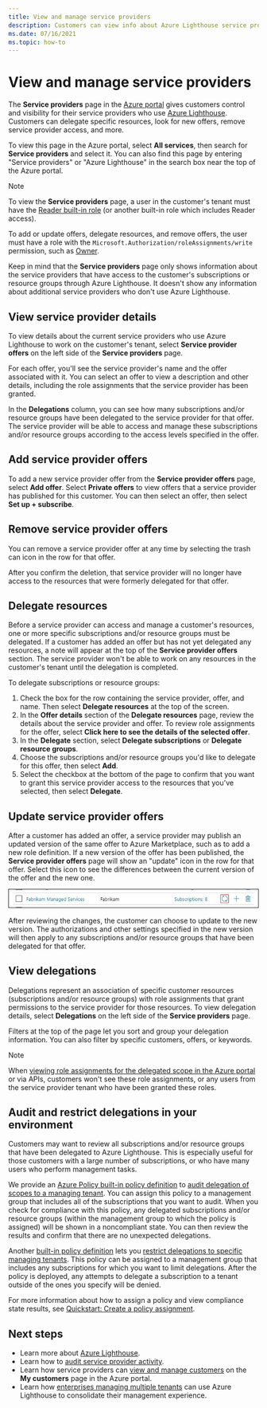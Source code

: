 ```yaml
---
title: View and manage service providers
description: Customers can view info about Azure Lighthouse service providers, service provider offers, and delegated resources in the Azure portal.
ms.date: 07/16/2021
ms.topic: how-to
---
```


# View and manage service providers

The **Service providers** page in the [Azure portal](https://portal.azure.com) gives customers control and visibility for their service providers who use [Azure Lighthouse](../overview.md). Customers can delegate specific resources, look for new offers, remove service provider access, and more.

To view this page in the Azure portal, select **All services**, then search for **Service providers** and select it. You can also find this page by entering "Service providers" or "Azure Lighthouse" in the search box near the top of the Azure portal.

> [!NOTE]
> To view the **Service providers** page, a user in the customer's tenant must have the [Reader built-in role](../../role-based-access-control/built-in-roles.md#reader) (or another built-in role which includes Reader access).
>
> To add or update offers, delegate resources, and remove offers, the user must have a role with the `Microsoft.Authorization/roleAssignments/write` permission, such as [Owner](../../role-based-access-control/built-in-roles.md#owner).

Keep in mind that the **Service providers** page only shows information about the service providers that have access to the customer's subscriptions or resource groups through Azure Lighthouse. It doesn't show any information about additional service providers who don't use Azure Lighthouse.

## View service provider details

To view details about the current service providers who use Azure Lighthouse to work on the customer's tenant, select **Service provider offers** on the left side of the **Service providers** page.

For each offer, you'll see the service provider's name and the offer associated with it. You can select an offer to view a description and other details, including the role assignments that the service provider has been granted.

In the **Delegations** column, you can see how many subscriptions and/or resource groups have been delegated to the service provider for that offer. The service provider will be able to access and manage these subscriptions and/or resource groups according to the access levels specified in the offer.

## Add service provider offers

To add a new service provider offer from the **Service provider offers** page, select **Add offer**. Select **Private offers** to view offers that a service provider has published for this customer. You can then select an offer, then select **Set up + subscribe**.

## Remove service provider offers

You can remove a service provider offer at any time by selecting the trash can icon in the row for that offer.

After you confirm the deletion, that service provider will no longer have access to the resources that were formerly delegated for that offer.

## Delegate resources

Before a service provider can access and manage a customer's resources, one or more specific subscriptions and/or resource groups must be delegated. If a customer has added an offer but has not yet delegated any resources, a note will appear at the top of the **Service provider offers** section. The service provider won't be able to work on any resources in the customer's tenant until the delegation is completed.

To delegate subscriptions or resource groups:

1. Check the box for the row containing the service provider, offer, and name. Then select **Delegate resources** at the top of the screen.
1. In the **Offer details** section of the **Delegate resources** page, review the details about the service provider and offer. To review role assignments for the offer, select **Click here to see the details of the selected offer**.
1. In the **Delegate** section, select **Delegate subscriptions** or **Delegate resource groups**.
1. Choose the subscriptions and/or resource groups you'd like to delegate for this offer, then select **Add**.
1. Select the checkbox at the bottom of the page to confirm that you want to grant this service provider access to the resources that you've selected, then select **Delegate**.

## Update service provider offers

After a customer has added an offer, a service provider may publish an updated version of the same offer to Azure Marketplace, such as to add a new role definition. If a new version of the offer has been published, the **Service provider offers** page will show an "update" icon in the row for that offer. Select this icon to see the differences between the current version of the offer and the new one.

 ![Update offer icon](../media/update-offer.jpg)

After reviewing the changes, the customer can choose to update to the new version. The authorizations and other settings specified in the new version will then apply to any subscriptions and/or resource groups that have been delegated for that offer.

## View delegations

Delegations represent an association of specific customer resources (subscriptions and/or resource groups) with role assignments that grant permissions to the service provider for those resources. To view delegation details, select **Delegations** on the left side of the **Service providers** page.

Filters at the top of the page let you sort and group your delegation information. You can also filter by specific customers, offers, or keywords.

> [!NOTE]
> When [viewing role assignments for the delegated scope in the Azure portal](../../role-based-access-control/role-assignments-list-portal.md#list-role-assignments-at-a-scope) or via APIs, customers won't see these role assignments, or any users from the service provider tenant who have been granted these roles.

## Audit and restrict delegations in your environment

Customers may want to review all subscriptions and/or resource groups that have been delegated to Azure Lighthouse. This is especially useful for those customers with a large number of subscriptions, or who have many users who perform management tasks.

We provide an [Azure Policy built-in policy definition](../../governance/policy/samples/built-in-policies.md#lighthouse) to [audit delegation of scopes to a managing tenant](https://github.com/Azure/azure-policy/blob/master/built-in-policies/policyDefinitions/Lighthouse/Lighthouse_Delegations_Audit.json). You can assign this policy to a management group that includes all of the subscriptions that you want to audit. When you check for compliance with this policy, any delegated subscriptions and/or resource groups (within the management group to which the policy is assigned) will be shown in a noncompliant state. You can then review the results and confirm that there are no unexpected delegations.

Another [built-in policy definition](../../governance/policy/samples/built-in-policies.md#lighthouse) lets you [restrict delegations to specific managing tenants](https://github.com/Azure/azure-policy/blob/master/built-in-policies/policyDefinitions/Lighthouse/AllowCertainManagingTenantIds_Deny.json). This policy can be assigned to a management group that includes any subscriptions for which you want to limit delegations. After the policy is deployed, any attempts to delegate a subscription to a tenant outside of the ones you specify will be denied.

For more information about how to assign a policy and view compliance state results, see [Quickstart: Create a policy assignment](../../governance/policy/assign-policy-portal.md).

## Next steps

- Learn more about [Azure Lighthouse](../overview.md).
- Learn how to [audit service provider activity](view-service-provider-activity.md).
- Learn how service providers can [view and manage customers](view-manage-customers.md) on the **My customers** page in the Azure portal.
- Learn how [enterprises managing multiple tenants](../concepts/enterprise.md) can use Azure Lighthouse to consolidate their management experience.
